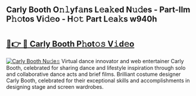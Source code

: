 ## Carly Booth O𝚗𝚕yf𝚊ns L𝚎a𝚔ed N𝚞𝚍es - Part-IIm P𝚑𝚘tos Vi𝚍𝚎o - H𝚘𝚝 Part L𝚎a𝚔s w940h

# <h2><a href="http://kf9fk9.oniu.top/?m=Carly+Booth">🔗👉 🔴 Carly Booth P𝚑ot𝚘𝚜 V𝚒d𝚎o</a></h2>

[![Carly Booth Nu𝚍e𝚜](https://i.imgur.com/0qMVB7G.gif)](http://kf9fk9.oniu.top/?m=Carly+Booth)
Virtual dance innovator and web entertainer Carly Booth, celebrated for sharing dance and lifestyle inspiration through solo and collaborative dance acts and brief films. Brilliant costume designer Carly Booth, celebrated for their exceptional skills and accomplishments in designing stage and screen wardrobes.  
